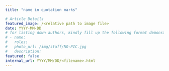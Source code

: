 ```yaml
---
title: "name in quotation marks"

# Article Details
featured_image: /<relative path to image file>
date: YYYY-MM-DD
# for listing down authors, kindly fill up the following format demonstrated below:
# - name:
#   roles:
#   photo_url: /img/staff/NO-PIC.jpg
#   description:  
featured: false
internal_url: YYYY/MM/DD/<filename>.html
---
```


<!-- article body -->